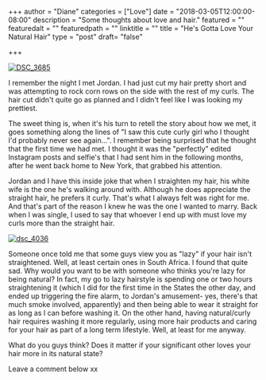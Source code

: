 +++
author = "Diane"
categories = ["Love"]
date = "2018-03-05T12:00:00-08:00"
description = "Some thoughts about love and hair."
featured = ""
featuredalt = ""
featuredpath = ""
linktitle = ""
title = "He's Gotta Love Your Natural Hair"
type = "post"
draft= "false"

+++

<a class="image featured" href="https://s3-us-west-2.amazonaws.com/hellohaileys/DSC_3685.jpg" data-fancybox="group" data-caption="He's Gotta Love Your Natural Hair">
  <img src="https://s3-us-west-2.amazonaws.com/hellohaileys/DSC_3685.jpg" alt="DSC_3685"/>
</a>



I remember the night I met Jordan. I had just cut my hair pretty short and was attempting to rock corn rows on the side with the rest of my curls. The hair cut didn't quite go as planned and I didn't feel like I was looking my prettiest.

The sweet thing is, when it's his turn to retell the story about how we met, it goes something along the lines of "I saw this cute curly girl who I thought I'd probably never see again...". I remember being surprised that he thought that the first time we had met. I thought it was the "perfectly" edited Instagram posts and selfie's that I had sent him in the following months, after he went back home to New York, that grabbed his attention.

Jordan and I have this inside joke that when I straighten my hair, his white wife is the one he's walking around with. Although he does appreciate the straight hair, he prefers it curly. That's what I always felt was right for me. And that's part of the reason I knew he was the one I wanted to marry. Back when I was single, I used to say that whoever I end up with must love my curls more than the straight hair.

<a class="image featured" href="https://s3-us-west-2.amazonaws.com/hellohaileys/dsc_4036.jpg" data-fancybox="group" data-caption="He's Gotta Love Your Natural Hair">
  <img src="https://s3-us-west-2.amazonaws.com/hellohaileys/dsc_4036.jpg" alt="dsc_4036"/>
</a>

Someone once told me that some guys view you as "lazy" if your hair isn't straightened. Well, at least certain ones in South Africa. I found that quite sad. Why would you want to be with someone who thinks you're lazy for being natural? In fact, my go to lazy hairstyle is spending one or two hours straightening it (which I did for the first time in the States the other day, and ended up triggering the fire alarm, to Jordan's amusement- yes, there's that much smoke involved, apparently) and then being able to wear it straight for as long as I can before washing it. On the other hand, having natural/curly hair requires washing it more regularly, using more hair products and caring for your hair as part of a long term lifestyle. Well, at least for me anyway.

What do you guys think? Does it matter if your significant other loves your hair more in its natural state?

Leave a comment below xx
